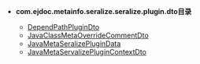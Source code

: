 





- **com.ejdoc.metainfo.seralize.seralize.plugin.dto目录**

	- [DependPathPluginDto](metaInfoSeralize/com/ejdoc/metainfo/seralize/seralize/plugin/dto/DependPathPluginDto.md)
	- [JavaClassMetaOverrideCommentDto](metaInfoSeralize/com/ejdoc/metainfo/seralize/seralize/plugin/dto/JavaClassMetaOverrideCommentDto.md)
	- [JavaMetaSeralizePluginData](metaInfoSeralize/com/ejdoc/metainfo/seralize/seralize/plugin/dto/JavaMetaSeralizePluginData.md)
	- [JavaMetaServalizePluginContextDto](metaInfoSeralize/com/ejdoc/metainfo/seralize/seralize/plugin/dto/JavaMetaServalizePluginContextDto.md)
